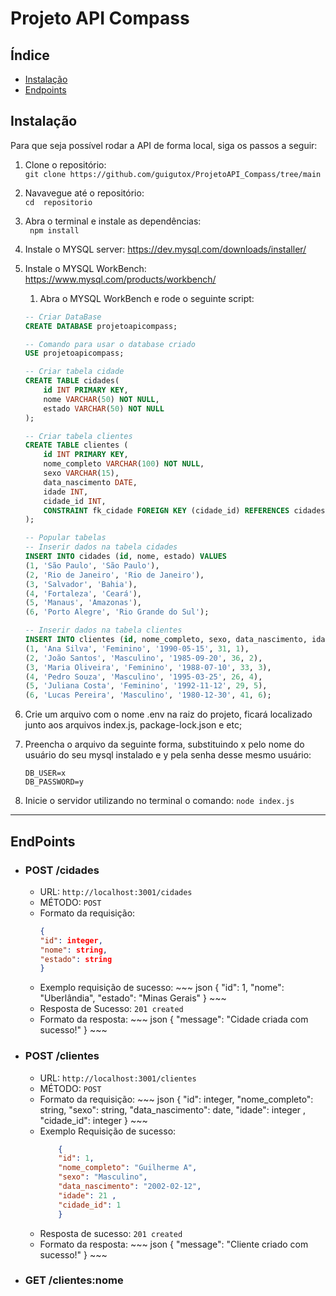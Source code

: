 # Projeto API Compass

## Índice 

- [Instalação](instalação)
- [Endpoints](#endpoints)

## Instalação
Para que seja possível rodar a API de forma local, siga os passos a seguir:

1. Clone o repositório:  
```git clone https://github.com/guigutox/ProjetoAPI_Compass/tree/main ```

2. Navavegue até o repositório:  
   ```cd  repositorio```

3. Abra o terminal e instale as dependências:  
   ``` npm install```

4. Instale o MYSQL server: https://dev.mysql.com/downloads/installer/

5. Instale o MYSQL WorkBench: https://www.mysql.com/products/workbench/

   1. Abra o MYSQL WorkBench e rode o seguinte script:  
   ~~~sql
   -- Criar DataBase
   CREATE DATABASE projetoapicompass;

   -- Comando para usar o database criado
   USE projetoapicompass;

   -- Criar tabela cidade
   CREATE TABLE cidades(
       id INT PRIMARY KEY,
       nome VARCHAR(50) NOT NULL,
       estado VARCHAR(50) NOT NULL
   );

   -- Criar tabela clientes
   CREATE TABLE clientes (
       id INT PRIMARY KEY,
       nome_completo VARCHAR(100) NOT NULL,
       sexo VARCHAR(15),
       data_nascimento DATE,
       idade INT, 
       cidade_id INT,
       CONSTRAINT fk_cidade FOREIGN KEY (cidade_id) REFERENCES cidades(id)
   );

   -- Popular tabelas
   -- Inserir dados na tabela cidades
   INSERT INTO cidades (id, nome, estado) VALUES
   (1, 'São Paulo', 'São Paulo'),
   (2, 'Rio de Janeiro', 'Rio de Janeiro'),
   (3, 'Salvador', 'Bahia'),
   (4, 'Fortaleza', 'Ceará'),
   (5, 'Manaus', 'Amazonas'),
   (6, 'Porto Alegre', 'Rio Grande do Sul');

   -- Inserir dados na tabela clientes
   INSERT INTO clientes (id, nome_completo, sexo, data_nascimento, idade, cidade_id) VALUES
   (1, 'Ana Silva', 'Feminino', '1990-05-15', 31, 1),
   (2, 'João Santos', 'Masculino', '1985-09-20', 36, 2),
   (3, 'Maria Oliveira', 'Feminino', '1988-07-10', 33, 3),
   (4, 'Pedro Souza', 'Masculino', '1995-03-25', 26, 4),
   (5, 'Juliana Costa', 'Feminino', '1992-11-12', 29, 5),
   (6, 'Lucas Pereira', 'Masculino', '1980-12-30', 41, 6); 
   ~~~


7. Crie um arquivo com o nome .env na raiz do projeto, ficará localizado junto aos arquivos index.js, package-lock.json e etc;

8. Preencha o arquivo da seguinte forma, substituindo x pelo nome do usuário do seu mysql instalado e y pela senha desse mesmo usuário:
    ```
    DB_USER=x  
    DB_PASSWORD=y
    ``` 

9. Inicie o servidor utilizando no terminal o comando: 
    ``` node index.js ```


---
## EndPoints

- ### POST /cidades
  - URL: `http://localhost:3001/cidades`
  - MÉTODO: `POST`
  - Formato da requisição:
    ~~~ json 
    {
    "id": integer,
    "nome": string,
    "estado": string
    }
    ~~~
  - Exemplo requisição de sucesso:
        ~~~ json
        {
            "id": 1,
            "nome": "Uberlândia",
            "estado": "Minas Gerais"
        }
        ~~~
  - Resposta de Sucesso: `201 created`
  - Formato da resposta: 
        ~~~ json 
        {
            "message": "Cidade criada com sucesso!"
        }
        ~~~

- ### POST /clientes
  - URL: `http://localhost:3001/clientes`
  - MÉTODO: `POST`
  - Formato da requisição:
        ~~~ json 
        {
        "id": integer,
        "nome_completo": string,
        "sexo": string,
        "data_nascimento": date,
        "idade": integer ,
        "cidade_id": integer
        }
        ~~~
  - Exemplo Requisição de sucesso: 
    ~~~ json 
        {
        "id": 1,
        "nome_completo": "Guilherme A",
        "sexo": "Masculino",
        "data_nascimento": "2002-02-12",
        "idade": 21 ,
        "cidade_id": 1
        }
    ~~~
  - Resposta de sucesso: `201 created`
  - Formato da resposta:
        ~~~ json 
        {
            "message": "Cliente criado com sucesso!"
        }
        ~~~

- ### GET /clientes:nome
  



  

